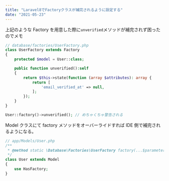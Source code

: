 ```yaml
---
title: "Laravel8でFactoryクラスが補完されるように設定する"
date: "2021-05-23"
---
```


上記のような Factory を用意した際に`unverified`メソッドが補完されず困ったのでメモ

```php
// database/factories/UserFactory.php
class UserFactory extends Factory
{
    protected $model = User::class;

    public function unverified():self
    {
        return $this->state(function (array $attributes): array {
            return [
                'email_verified_at' => null,
            ];
        });
    }
}

User::factory()->unverified(); // めちゃくちゃ警告される

```

Model クラスにて factory メソッドをオーバーライドすれば IDE 側で補完されるようになる。

```php
// app/Models/User.php
/**
 * @method static \Database\Factories\UserFactory factory(...$parameters)
 */
class User extends Model
{
    use HasFactory;
}
```
